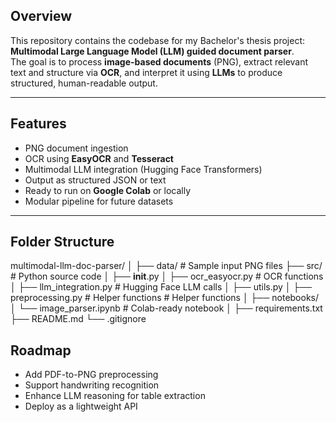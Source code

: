 ## Overview
This repository contains the codebase for my Bachelor's thesis project: **Multimodal Large Language Model (LLM) guided document parser**.  
The goal is to process **image-based documents** (PNG), extract relevant text and structure via **OCR**, and interpret it using **LLMs** to produce structured, human-readable output.

---

##  Features
-  PNG document ingestion
-  OCR using **EasyOCR** and **Tesseract**
-  Multimodal LLM integration (Hugging Face Transformers)
-  Output as structured JSON or text
-  Ready to run on **Google Colab** or locally
-  Modular pipeline for future datasets

---

## Folder Structure
multimodal-llm-doc-parser/
│
├── data/                   # Sample input PNG files
├── src/                    # Python source code
│   ├── __init__.py
│   ├── ocr_easyocr.py               # OCR functions
│   ├── llm_integration.py   # Hugging Face LLM calls
│   ├── utils.py
│   ├── preprocessing.py             # Helper functions             # Helper functions
│
├── notebooks/
│   └── image_parser.ipynb     # Colab-ready notebook
│
├── requirements.txt
├── README.md
└── .gitignore



## Roadmap
- Add PDF-to-PNG preprocessing
- Support handwriting recognition
- Enhance LLM reasoning for table extraction
- Deploy as a lightweight API

